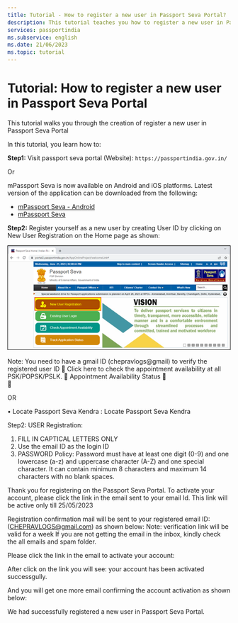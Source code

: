 ```yaml
---
title: Tutorial - How to register a new user in Passport Seva Portal?
description: This tutorial teaches you how to register a new user in Passport Seva Portal.
services: passportindia
ms.subservice: english
ms.date: 21/06/2023
ms.topic: tutorial 
---
```


# Tutorial: How to register a new user in Passport Seva Portal

This tutorial walks you through the creation of register a new user in Passport Seva Portal

In this tutorial, you learn how to:

**Step1:** Visit passport seva portal (Website): `https://passportindia.gov.in/`

Or 

mPassport Seva is now available on Android and iOS platforms. Latest version of the application can be downloaded from the following:
* [mPassport Seva - Android](https://play.google.com/store/apps/details?id=gov.mea.psp)
* [mPassport Seva](https://apps.apple.com/us/app/mpassport-seva/id723492146?ls=1)

**Step2:** Register yourself as a new user by creating User ID by clicking on New User Registration on the Home page as shown:

![image](https://github.com/CHEPRAVLOGS/passportindia/blob/main/articles/English/Media/New%20User%20Registration/Picture15.png)


 
Note: You need to have a gmail ID (chepravlogs@gmail) to verify the registered user ID
	Click here to check the appointment availability at all PSK/POPSK/PSLK.
	Appointment Availability Status 
	 
	 

OR

•	Locate Passport Seva Kendra : Locate Passport Seva Kendra

 
 





Step2: USER Registration:

1. FILL IN CAPTICAL LETTERS ONLY
2. Use the email ID as the login ID
3. PASSWORD Policy: Password must have at least one digit (0-9) and one lowercase (a-z) and uppercase character (A-Z) and one special character. It can contain minimum 8 characters and maximum 14 characters with no blank spaces.
 
 
 


Thank you for registering on the Passport Seva Portal. To activate your account, please click the link in the email sent to your email Id. This link will be active only till 25/05/2023 
 
Registration confirmation mail will be sent to your registered email ID: (CHEPRAVLOGS@gmail.com) as shown below:
Note: verification link will be valid for a week
If you are not getting the email in the inbox, kindly check the all emails and spam folder.



 
Please click the link in the email to activate your account:

After click on the link you will see: your account has been activated successgully.
 
And you will get one more email confirming the account activation as shown below:

 
We had successfully registered a new user in Passport Seva Portal.
